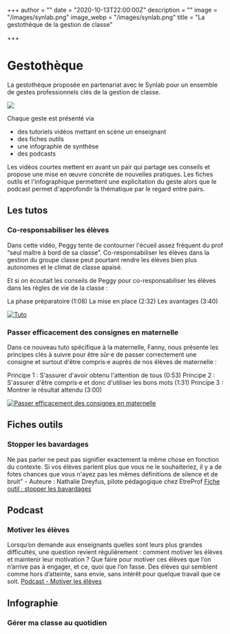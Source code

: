 +++
author = ""
date = "2020-10-13T22:00:00Z"
description = ""
image = "/images/synlab.png"
image_webp = "/images/synlab.png"
title = "La gestothèque de la gestion de classe"

+++
# Gestothèque

La gestothèque proposée en partenariat avec le Synlab pour un ensemble de gestes professionnels clés de la gestion de classe. 

![](/images/synlab.png)

Chaque geste est présenté via 

* des tutoriels vidéos mettant en scène un enseignant
* des fiches outils
* une infographie de synthèse
* des podcasts

Les vidéos courtes mettent en avant un pair qui partage ses conseils et propose une mise en œuvre concrète de nouvelles pratiques. Les fiches outils et l'infographique permettent une explicitation du geste alors que le podcast permet d'approfondir la thématique par le regard entre pairs.

## Les tutos
### Co-responsabiliser les élèves
Dans cette vidéo, Peggy tente de contourner l'écueil assez fréquent du prof “seul maître à bord de sa classe”. Co-responsabiliser les élèves dans la gestion du groupe classe peut pourtant rendre les élèves bien plus autonomes et le climat de classe apaisé. 

Et si on écoutait les conseils de Peggy pour co-responsabiliser les élèves dans les règles de vie de la classe : 

La phase préparatoire (1:08)
La mise en place (2:32)
Les avantages (3:40)

[![Tuto](http://img.youtube.com/vi/lhsuIYz5FGc/0.jpg)](http://www.youtube.com/watch?v=lhsuIYz5FGc "Tuto")

### Passer efficacement des consignes en maternelle
Dans ce nouveau tuto spécifique à la maternelle, Fanny, nous présente les principes clés à suivre pour être sûr·e de passer correctement une consigne et surtout d'être compris·e auprès de nos élèves de maternelle : 

Principe 1 : S'assurer d'avoir obtenu l'attention de tous (0:53)
Principe 2 : S'assurer d'être compris·e et donc d'utiliser les bons mots (1:31)
Principe 3 : Montrer le résultat attendu (3:00)

[![Passer efficacement des consignes en maternelle](http://img.youtube.com/vi/j8I_EZQEhLU/0.jpg)](http://www.youtube.com/watch?v=j8I_EZQEhLU "Passer efficacement des consignes en maternelle")

## Fiches outils
### Stopper les bavardages
Ne pas parler ne peut pas signifier exactement la même chose en fonction du contexte. Si vos élèves parlent plus que vous ne le souhaiteriez, il y a de fotes chances que vous n'ayez pas les mêmes définitions de silence et de bruit" - Auteure : Nathalie Dreyfus, pilote pédagogique chez EtreProf
[Fiche outil : stopper les bavardages](https://backend.etreprof.fr/files/FichesOutils/_200709_FICHE_OUTIL_STOPPER_LES_BAVARDAGES.pdf)

## Podcast
### Motiver les élèves
Lorsqu’on demande aux enseignants quelles sont leurs plus grandes difficultés, une question revient régulièrement : comment motiver les élèves et maintenir leur motivation ? Que faire pour motiver ces élèves que l’on n’arrive pas à engager, et ce, quoi que l’on fasse. Des élèves qui semblent comme hors d’atteinte, sans envie, sans intérêt pour quelque travail que ce soit.
[Podcast - Motiver les élèves](https://soundcloud.com/campus-etreprof/etreprof-le-podcast-episode-3)

## Infographie
### Gérer ma classe au quotidien
